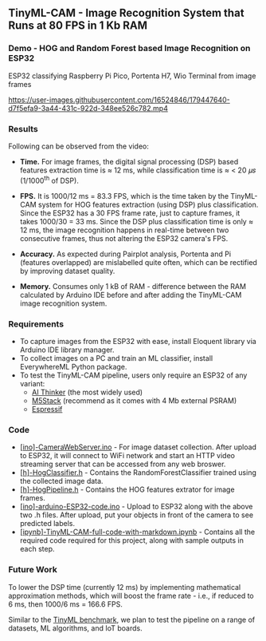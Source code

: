 ## TinyML-CAM - Image Recognition System that Runs at 80 FPS in 1 Kb RAM

### Demo - HOG and Random Forest based Image Recognition on ESP32
ESP32 classifying Raspberry Pi Pico, Portenta H7, Wio Terminal from image frames

https://user-images.githubusercontent.com/16524846/179447640-d7f5efa9-3a44-431c-922d-348ee526c782.mp4

### Results

Following can be observed from the video:

 - **Time.** For image frames, the digital signal processing (DSP) based features extraction time is ≈ 12 ms, while classification time is ≈ < 20 𝜇𝑠 (1/1000<sup>th</sup> of DSP).

 - **FPS.** It is 1000/12 ms = 83.3 FPS, which is the time taken by the TinyML-CAM system for HOG features extraction (using DSP) plus classification. Since the ESP32 has a 30 FPS frame rate, just to capture frames, it takes 1000/30 = 33 ms. Since the DSP plus classification time is only ≈ 12 ms, the image recognition happens in real-time between two consecutive frames, thus not altering the ESP32 camera's FPS. 

 - **Accuracy.** As expected during Pairplot analysis, Portenta and Pi (features overlapped) are mislabelled quite often, which can be rectified by improving dataset quality.

 - **Memory.** Consumes only 1 kB of RAM - difference between the RAM calculated by Arduino IDE before and after adding the TinyML-CAM image recognition system.

### Requirements

- To capture images from the ESP32 with ease, install Eloquent library via Arduino IDE library manager. 
- To collect images on a PC and train an ML classifier, install EverywhereML Python package.
- To test the TinyML-CAM pipeline, users only require an ESP32 of any variant:
  - [AI Thinker](https://randomnerdtutorials.com/program-upload-code-esp32-cam/) (the most widely used)
  - [M5Stack](https://shop.m5stack.com/products/esp32-camera?variant=16804741316698) (recommend as it comes with 4 Mb external PSRAM)
  - [Espressif](https://www.espressif.com/en/products/devkits/esp-eye/overview)
 
### Code
- [[ino]-CameraWebServer.ino](https://github.com/bharathsudharsan/TinyML-CAM/blob/main/%5Bino%5D-CameraWebServer.ino) - For image dataset collection. After upload to ESP32, it will connect to WiFi network and start an HTTP video streaming server that can be accessed from any web broswer.
- [[h]-HogClassifier.h](https://github.com/bharathsudharsan/TinyML-CAM/blob/main/%5Bh%5D-HogClassifier.h) - Contains the RandomForestClassifier trained using the collected image data.
- [[h]-HogPipeline.h](https://github.com/bharathsudharsan/TinyML-CAM/blob/main/%5Bh%5D-HogPipeline.h) - Contains the HOG features extrator for image frames.
- [[ino]-arduino-ESP32-code.ino](https://github.com/bharathsudharsan/TinyML-CAM/blob/main/%5Bino%5D-arduino-ESP32-code.ino) - Upload to ESP32 along with the above two .h files. After upload, put your objects in front of the camera to see predicted labels.
- [[ipynb]-TinyML-CAM-full-code-with-markdown.ipynb](https://github.com/bharathsudharsan/TinyML-CAM/blob/main/%5Bipynb%5D-TinyML-CAM-full-code-with-markdown.ipynb) - Contains all the required code required for this project, along with sample outputs in each step.

### Future Work

To lower the DSP time (currently 12 ms) by implementing mathematical approximation methods, which will boost the frame rate - i.e., if reduced to 6 ms, then 1000/6 ms = 166.6 FPS. 

Similar to the [TinyML benchmark](https://github.com/bharathsudharsan/TinyML-Benchmark-NNs-on-MCUs), we plan to test the pipeline on a range of datasets, ML algorithms, and IoT boards.
